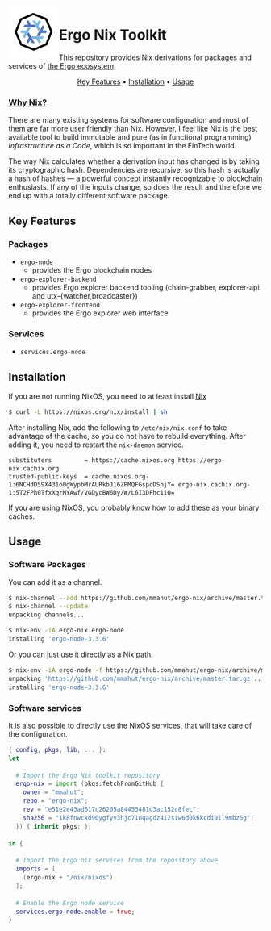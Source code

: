 
<img src=".github/ergo-nix.png" align="left" height="100" />

# Ergo Nix Toolkit

This repository provides Nix derivations for packages and services of [the Ergo ecosystem](https://ergoplatform.org/en/).

<p align="center">
  <a href="#key-features">Key Features</a> •
  <a href="#installation">Installation</a> •
  <a href="#usage">Usage</a> 
</p>


### [Why Nix?](https://nixos.org/guides/nix-pills/why-you-should-give-it-a-try.html)

There are many existing systems for software configuration and most of them are far more user friendly than Nix. However, I feel like Nix is the best available tool to build immutable and pure (as in functional programming) *Infrastructure as a Code*, which is so important in the FinTech world.

The way Nix calculates whether a derivation input has changed is by taking its cryptographic hash. Dependencies are recursive, so this hash is actually a hash of hashes — a powerful concept instantly recognizable to blockchain enthusiasts. If any of the inputs change, so does the result and therefore we end up with a totally different software package.

## Key Features

### Packages

 * `ergo-node`
   * provides the Ergo blockchain nodes
 * `ergo-explorer-backend`
   * provides Ergo explorer backend tooling (chain-grabber, explorer-api and utx-{watcher,broadcaster})
 * `ergo-explorer-frontend`
   * provides the Ergo explorer web interface
### Services
  * `services.ergo-node`

## Installation

If you are not running NixOS, you need to at least install [Nix](https://nixos.org/download.html)

```bash
$ curl -L https://nixos.org/nix/install | sh
```

After installing Nix, add the following to `/etc/nix/nix.conf` to take advantage of the cache, so you do not have to rebuild everything. After adding it, you need to restart the `nix-daemon` service.

```
substituters         = https://cache.nixos.org https://ergo-nix.cachix.org
trusted-public-keys  = cache.nixos.org-1:6NCHdD59X431o0gWypbMrAURkbJ16ZPMQFGspcDShjY= ergo-nix.cachix.org-1:5T2FPh0TfxXqrMYAwf/VGDycBW6Dy/W/L6I3DFhc1iQ=
```

If you are using NixOS, you probably know how to add these as your binary caches.

## Usage

### Software Packages

You can add it as a channel.

```bash
$ nix-channel --add https://github.com/mmahut/ergo-nix/archive/master.tar.gz ergo-nix
$ nix-channel --update
unpacking channels...
```

```bash
$ nix-env -iA ergo-nix.ergo-node
installing 'ergo-node-3.3.6'
```

Or you can just use it directly as a Nix path.

```bash
$ nix-env -iA ergo-node -f https://github.com/mmahut/ergo-nix/archive/master.tar.gz
unpacking 'https://github.com/mmahut/ergo-nix/archive/master.tar.gz'...
installing 'ergo-node-3.3.6'
```

### Software services

It is also possible to directly use the NixOS services, that will take care of the configuration.

```nix
{ config, pkgs, lib, ... }:
let

  # Import the Ergo Nix toolkit repository
  ergo-nix = import (pkgs.fetchFromGitHub {
    owner = "mmahut";
    repo = "ergo-nix";
    rev = "e51e2e43ad617c26205a84453481d3ac152c8fec";
    sha256 = "1k8fnwcxd90ygfyv3hjc71nqagdz4i2siw6d0k6kcdi0il9mbz5g";
  }) { inherit pkgs; };
  
in {

  # Import the Ergo nix services from the repository above
  imports = [
    (ergo-nix + "/nix/nixos")
  ];

  # Enable the Ergo node service
  services.ergo-node.enable = true;
}
  ```
